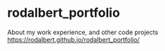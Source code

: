 # rodalbert_portfolio
About my work experience, and other code projects
 https://rodalbert.github.io/rodalbert_portfolio/
